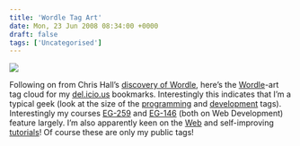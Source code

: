 ```yaml
---
title: 'Wordle Tag Art'
date: Mon, 23 Jun 2008 08:34:00 +0000
draft: false
tags: ['Uncategorised']
---
```


[![](http://wordle.net/thumb/wrdl/11478/Chris_Jobling)](http://wordle.net/gallery/wrdl/11478/Chris_Jobling "Wordle: Chris Jobling")

Following on from Chris Hall’s [discovery of Wordle](http://llcommunity.blogspot.com/2008/06/tag-cloud-art.html), here’s the [Wordle](http://wordle.net/)\-art tag cloud for my [del.icio.us](http://del.icio.us/cpjobling) bookmarks. Interestingly this indicates that I’m a typical geek (look at the size of the [programming](http://del.icio.us/cpjobling/programming) and [development](http://del.icio.us/cpjobling/development) tags). Interestingly my courses [EG-259](http://del.icio.us/cpjobling/eg-259) and [EG-146](http://del.icio.us/cpjobling/eg-146) (both on Web Development) feature largely. I’m also apparently keen on the [Web](http://del.icio.us/cpjobling/web) and self-improving [tutorials](http://del.icio.us/cpjobling/tutorial)! Of course these are only my public tags!